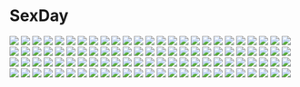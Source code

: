# SexDay
![](https://konachan.com/image/494c10389d42a356784cf2105e0e8bad/Konachan.com%20-%2043146%20bekkankou%20fortune_arterial%20tougi_shiro.jpg)
![](https://konachan.com/image/3ab8d8bd8c630d75e3428c2d12f76a4e/Konachan.com%20-%2025084%20card_captor_sakura%20kinomoto_sakura%20moonknives.jpg)
![](https://konachan.com/image/5186420ce746ed053b3b3769de14660e/Konachan.com%20-%20150135%20ilolamai%20sword%20sword_art_online%20tagme%20weapon%20yuuki_asuna.jpg)
![](https://konachan.com/image/f64be05aae5a64915a0d14c6fcd14a0c/Konachan.com%20-%20247372%20blonde_hair%20blue_eyes%20breasts%20flowers%20gloves%20headdress%20hoshizaki_reita%20navel%20no_bra%20petals%20ribbons%20short_hair%20signed%20sword%20thighhighs%20weapon.jpg)
![](https://konachan.com/jpeg/8c02faaebc7355ae45bfefb19741a25e/Konachan.com%20-%20222024%20blush%20breasts%20chain%20collar%20elbow_gloves%20game_cg%20gloves%20kobapyon%20mashuu_mizuki%20navel%20nipples%20no_bra%20purple_hair%20red_eyes%20skyfish%20stockings%20thighhighs.jpg)
![](https://konachan.com/image/210f3b09585366c675ce9daa53adfbf8/Konachan.com%20-%2068005%20black_hair%20dress%20green_eyes%20green_hair%20hakurei_reimu%20japanese_clothes%20kagiyama_hina%20miko%20red_eyes%20ribbons%20touhou.jpg)
![](https://konachan.com/jpeg/4f481a57f203e3e349e3031434123511/Konachan.com%20-%20229566%202girls%20ass%20bed%20black_hair%20blonde_hair%20bloomers%20blush%20eyepatch%20gym_uniform%20headband%20hoodie%20idolmaster%20red_eyes%20short_hair%20socks%20waifu2x%20yuri.jpg)
![](https://konachan.com/image/3d08eed0964c744e04fa98ac696d42fc/Konachan.com%20-%2026856%20clannad%20furukawa_nagisa.jpg)
![](https://konachan.com/image/71d24d3fccda2ae72a2e4d744f2fd3a5/Konachan.com%20-%20194316%202girls%20black_hair%20breasts%20cleavage%20gloves%20katana%20kouji_oota%20long_hair%20red_eyes%20shirt%20short_hair%20suit%20sword%20tie%20touhou%20weapon%20white_hair%20wolfgirl.jpg)
![](https://konachan.com/image/85e587ca42442326be5102ee8afdfe76/Konachan.com%20-%20122653%20gj_%28minoru%29%20hat%20long_hair%20mage%20magic%20patchouli_knowledge%20purple_eyes%20purple_hair%20touhou.jpg)
![](https://konachan.com/image/643e7b32b2cd1d1caa75df1a9a184eb4/Konachan.com%20-%20304206%20atdan%20blue_hair%20boots%20choker%20cropped%20dress%20gloves%20hat%20long_hair%20planet%20stars%20twintails%20vocaloid%20witch%20witch_hat%20wristwear%20xingchen%20yellow_eyes.jpg)
![](https://konachan.com/image/fd07d1487a678cef8dad048a6457b849/Konachan.com%20-%20155583%20barefoot%20blonde_hair%20hat%20kuro_suto_sukii%20moriya_suwako%20short_hair%20socks%20thighhighs%20touhou.jpg)
![](https://konachan.com/jpeg/38e93375c455541e3d500136f44c7cae/Konachan.com%20-%20251804%20anthropomorphism%20azur_lane%20chita_%28ketchup%29%20long_hair%20red_eyes%20signed%20thighhighs%20twintails%20vampire_%28azur_lane%29%20white_hair.jpg)
![](https://konachan.com/jpeg/4b39fedfe0d26b636ebea35f1289f8f8/Konachan.com%20-%20116851%20game_cg%20g_yuusuke%20kajiri_kamui_kagura%20mikado_ryuusui%20tree.jpg)
![](https://konachan.com/image/26a785675071c8cbe6c729c6b387632e/Konachan.com%20-%20211304%20aliasing%20anthropomorphism%20cigarette%20cropped%20guangfu_bao_tong_meng0-0%20hat%20kantai_collection%20kashima_%28kancolle%29%20smoking%20uniform.jpg)
![](https://konachan.com/jpeg/06bfb64cc1efacbca8476a229cb62c89/Konachan.com%20-%2042153%20excel%20excel_saga%20vector%20white.jpg)
![](https://konachan.com/image/d79cb83897bc8693a1c08193b8c63ad0/Konachan.com%20-%20183772%20all_male%20apron%20blue_eyes%20blush%20bow%20crossover%20dress%20headdress%20heart%20maid%20male%20purple_eyes%20purple_hair%20stockings%20trap%20uutan%20vocaloid%20wristwear.jpg)
![](https://konachan.com/image/91a3e9e9fef798ec9918db60ef313695/Konachan.com%20-%20295091%20animal_ears%20ass%20catgirl%20gray_hair%20long_hair%20original%20realistic%20tail%20watermark%20ydiya.jpg)
![](https://konachan.com/jpeg/9344f5ebc00b3372cdbfc9d40dd7d7f7/Konachan.com%20-%20156337%20akatsuki_yakyou%20chibi%20kagamine_len%20kagamine_rin%20male%20vocaloid.jpg)
![](https://konachan.com/image/b8f5c46bac6ca7d9d0dcb46591f7ee48/Konachan.com%20-%20282297%20close%20flowers%20hat%20original%20seikai_meguru%20signed%20sunflower.jpg)
![](https://konachan.com/image/5454c49a78c9ee5f3aecc4f147b7b794/Konachan.com%20-%2016093%20itou_noiji%20wings.jpg)
![](https://konachan.com/jpeg/a06492dab04de2c019006e7b9dcb212a/Konachan.com%20-%205978%20flowers%20fujioka_haruhi%20ouran_koukou_host_club%20suou_tamaki.jpg)
![](https://konachan.com/image/b377f4c52aad05592b19d169fdcb6393/Konachan.com%20-%20249260%20animal%20blue_eyes%20blue_hair%20boots%20el-zheng%20goggles%20hatsune_miku%20long_hair%20penguin%20scarf%20sky%20snow%20twintails%20vocaloid%20watermark.jpg)
![](https://konachan.com/image/4f08357e5bd68a565bc2fb77127c0159/Konachan.com%20-%20177592%20anthropomorphism%20braids%20breasts%20brown_hair%20fire%20glycyrrhizae%20headband%20japanese_clothes%20miko%20navel%20open_shirt%20purple_eyes%20skirt%20thighhighs%20torn_clothes.jpg)
![](https://konachan.com/image/4f1c12d3dabbe9031746ab192d2a5f73/Konachan.com%20-%20178585%20barefoot%20blue_eyes%20blue_hair%20blush%20bra%20chikotam%20dengeki_moeoh%20headband%20long_hair%20navel%20original%20panties%20scan%20underwear%20wink.jpg)
![](https://konachan.com/image/81dc6bc7c8377f7566c42fc158b5cb7c/Konachan.com%20-%20206921%20bandage%20black_hair%20blood%20breasts%20cleavage%20navel%20open_shirt%20original%20red_eyes%20short_hair%20wings%20yatodzume.jpg)
![](https://konachan.com/image/84da6496c1a851ff4eff47853135f659/Konachan.com%20-%20136850%20elsword%20eve_%28elsword%29%20jpeg_artifacts%20thighhighs%20yellow_eyes%20yukuruu.jpg)
![](https://konachan.com/jpeg/bf5f929b23aee7085de1d62ff24e5e28/Konachan.com%20-%20164909%20ass%20blush%20bondage%20breasts%20demon_master_chris%20game_cg%20nipples%20nude%20pointed_ears%20pussy%20saiga_kurisu%20uncensored%20vioka.jpg)
![](https://konachan.com/image/4393a58d4b52bc9b496dc64a7de46034/Konachan.com%20-%20164310%20bikini%20mkiiiiii_%28chuanxcc%29%20original%20pool%20sideboob%20swimsuit%20watermark%20windforcelan.jpg)
![](https://konachan.com/image/289ccaa6a5ccb965ff287fc22d6cf12e/Konachan.com%20-%208258%20furude_rika%20hanyuu%20higurashi_no_naku_koro_ni%20ryuuguu_rena%20sonozaki_shion.jpg)
![](https://konachan.com/image/7c50962df025ac692e834896df4dfbde/Konachan.com%20-%2046033%20aoi_nagisa%20konohana_hikari%20maki_chitose%20strawberry_panic.jpg)
![](https://konachan.com/image/d8ad79aeb27d95f894036d3f990581ac/Konachan.com%20-%20243506%20black_eyes%20blonde_hair%20blue_eyes%20brown_eyes%20brown_hair%20gloves%20green_hair%20gun%20infukun%20long_hair%20red_eyes%20scan%20short_hair%20twintails%20weapon%20yellow_eyes.jpg)
![](https://konachan.com/jpeg/5dda4adb51c7595b7e13df57cc882db0/Konachan.com%20-%20174258%20aqua_eyes%20aqua_hair%20clouds%20hatsune_miku%20long_hair%20microphone%20skirt%20somezima%20tears%20thighhighs%20tie%20twintails%20vocaloid%20zettai_ryouiki.jpg)
![](https://konachan.com/jpeg/80dfb37b03bbdcde4c1f65f5e8756cd4/Konachan.com%20-%20297343%202girls%20aguy%20blush%20fate_grand_order%20fate_%28series%29%20fujimaru_ritsuka_%28female%29%20gloves%20japanese_clothes%20kimono%20purple_hair%20umbrella.jpg)
![](https://konachan.com/image/af3c4d561940ed4d67e9526fa841c14e/Konachan.com%20-%20214091%20bed%20breasts%20brown_hair%20koi_de_wa_naku%20makishima_yumi%20navel%20nipples%20no_bra%20open_shirt%20panties%20panty_pull%20scan%20short_hair%20tomose_shunsaku%20underwear.jpg)
![](https://konachan.com/image/fde60d3fa9b0ce996debfb4793a3e881/Konachan.com%20-%20184880%20animal%20black_hair%20blue_eyes%20fish%20haruci%20horse%20japanese_clothes%20original%20skirt%20sword%20thighhighs%20unicorn%20weapon.jpg)
![](https://konachan.com/image/8302a3a8cff27572688a039f1e5247cb/Konachan.com%20-%2089417%20green%20jq%20landscape%20scenic%20the_matrix.jpg)
![](https://konachan.com/jpeg/ea7f0e62c161b237faeda93a3e495eaf/Konachan.com%20-%20286740%20bikini%20braids%20breasts%20cameltoe%20clouds%20cropped%20long_hair%20navel%20original%20pink_eyes%20pink_hair%20ribbons%20sky%20swimsuit%20twintails%20undressing%20waifu2x%20wet%20wink.jpg)
![](https://konachan.com/jpeg/02798cc5e3a2b23800a7647520f87952/Konachan.com%20-%20151585%20blue_hair%20blush%20game_cg%20justy_x_nasty%20long_hair%20mikagami_mamizu%20ootsuki_karin%20school_uniform%20thighhighs%20whirlpool%20yellow_eyes%20zettai_ryouiki.jpg)
![](https://konachan.com/image/650ba8bbaa5529f482bbd5d3610310a2/Konachan.com%20-%2016143%20code_geass%20kallen_stadtfeld.jpg)
![](https://konachan.com/image/f7cd3db05f230796f0ae2c02e8953bb2/Konachan.com%20-%2016872%202000%20anthropomorphism%20gun%20os-tan%20weapon%20windows.jpg)
![](https://konachan.com/image/6d557f0db4fb6c2edc401afbe506de38/Konachan.com%20-%2048893%20benitsubasa%20sekirei.jpg)
![](https://konachan.com/image/1a35cba1df3ee3faf95a2bece67abcb1/Konachan.com%20-%209526%20arai_chie%20komori_kiri%20sayonara_zetsubou_sensei.jpg)
![](https://konachan.com/image/71560ef4c66400913f49cf6bd5a44324/Konachan.com%20-%2013368%20kuroi_sumi%20moetan%20ruriko_%28moetan%29.jpg)
![](https://konachan.com/jpeg/5f30f760a8a533bae098096353641087/Konachan.com%20-%20230481%20aliasing%20aqua_eyes%20blue_hair%20boots%20cube85%20gloves%20goggles%20hat%20kawashiro_nitori%20motorcycle%20short_hair%20shorts%20signed%20socks%20touhou%20twintails.jpg)
![](https://konachan.com/jpeg/d7a53042d5ad673982897b584f45979d/Konachan.com%20-%20115054%20ass%20asu_hare%20bakemonogatari%20blue_eyes%20breasts%20long_hair%20nipples%20panties%20panty_pull%20purple_hair%20pussy%20third-party_edit%20uncensored%20underwear%20wet%20white.jpg)
![](https://konachan.com/jpeg/b8ca07a28e636c5d139e3377e939323e/Konachan.com%20-%2060606%20monochrome%20neon_genesis_evangelion%20panties%20school_uniform%20soryu_asuka_langley%20underwear.jpg)
![](https://konachan.com/image/b6a2760bf13ba2077a55a51e47afcf29/Konachan.com%20-%20179505%20armor%20breasts%20elbow_gloves%20female_mage_%28dnf%29%20gloves%20hc%20jpeg_artifacts%20long_hair%20navel%20pointed_ears%20red_hair%20thighhighs%20weapon%20yellow_eyes%20zoom_layer.jpg)
![](https://konachan.com/image/3dc8260bdabc85b67e311aa061f73b67/Konachan.com%20-%2021484%20izayoi_sakuya%20magic%20maid%20touhou.jpg)
![](https://konachan.com/image/3f7ef07e371ec330369250435dc8696f/Konachan.com%20-%2031738%20blonde_hair%20blue_eyes%20brown_eyes%20brown_hair%20cake%20drink%20favorite%20food%20game_cg%20happy_margaret%21%20kokonoka%20maid%20minahase_karin%20red_hair%20sakura_mao.jpg)
![](https://konachan.com/image/a9410e1f903d74009f54ba0c0bf00200/Konachan.com%20-%2058343%20candy%20chocolate%20flowers%20hatsune_miku%20kagamine_rin%20m-ca%20meiko%20valentine%20vocaloid.jpg)
![](https://konachan.com/jpeg/66fb139515d0bcbf7b87b712cce761ab/Konachan.com%20-%2018017%20mamiina%20simoun.jpg)
![](https://konachan.com/image/d90b5bddda181722a554fbcf7fa8aad0/Konachan.com%20-%20113466%20cirno%20daiyousei%20drink%20fairy%20food%20fruit%20group%20mystia_lorelei%20rumia%20tagme%20touhou%20water%20watermelon%20wings%20wriggle_nightbug%20zounose.jpg)
![](https://konachan.com/image/dbe5d01eb20ff2628348ba5498276bba/Konachan.com%20-%20166213%20aqua_eyes%20blue_eyes%20blue_hair%20blush%20breasts%20cape%20catgirl%20cleavage%20dark_skin%20group%20headdress%20long_hair%20navel%20necklace%20pink_hair%20tiara%20wings%20wristwear.jpg)
![](https://konachan.com/jpeg/153c49f9e09899ad681522a3e26a87cc/Konachan.com%20-%2061044%20cynthia_marguerite%20yoake_mae_yori_ruri_iro_na.jpg)
![](https://konachan.com/image/22e7aca4944e90037fa66ab7be58a446/Konachan.com%20-%20160021%202girls%20amo11315%20animal%20bubbles%20dress%20fish%20hatsune_miku%20magnet_%28vocaloid%29%20megurine_luka%20underwater%20vocaloid%20water.jpg)
![](https://konachan.com/image/afa7909fe06c4c7ad4538b323fab1922/Konachan.com%20-%20146127%20crying%20kirigaya_kazuto%20long_hair%20sky%20sword_art_online%20tears%20yuuki_asuna.jpg)
![](https://konachan.com/image/0417ea2ba9e09a0ea67bcb5f2de4cb53/Konachan.com%20-%2074748%20bra%20choker%20hatsune_miku%20hiiro_%28kikokico%29%20microphone%20necklace%20red_eyes%20twintails%20underwear%20vocaloid.jpg)
![](https://konachan.com/image/1b38dd979df55874ca681fff6a3382f2/Konachan.com%20-%2098480%20blood%20dress%20mahou_shoujo_madoka_magica%20mishima_kurone%20red_eyes%20sakura_kyouko.jpg)
![](https://konachan.com/image/1ad8930f02e098bb5845084cbb3504e9/Konachan.com%20-%2045942%20bra%20clear%20japanese_clothes%20mitha%20panties%20underwear%20yukata.jpg)
![](https://konachan.com/jpeg/8a819fb9f0786382724974b220163d0b/Konachan.com%20-%20207599%20blonde_hair%20bra%20brown_eyes%20clouds%20elbow_gloves%20fukuda_shuushi%20gloves%20headband%20navel%20panties%20school_uniform%20skirt%20sunset%20thighhighs%20underwear.jpg)
![](https://konachan.com/image/db55b4c0a458147561bd5d1493b9f757/Konachan.com%20-%205722%20paradise_kiss.jpg)
![](https://konachan.com/jpeg/f10cb268fc655557ae6c97e4dbdea1f8/Konachan.com%20-%20122178%20alice_margatroid%20book%20doll%20flowers%20hat%20monochrome%20pantyhose%20shanghai_doll%20short_hair%20sketch%20sousou_%28sousouworks%29%20touhou.jpg)
![](https://konachan.com/jpeg/3cdc750e7579e1f12089d073cbe61f97/Konachan.com%20-%20254053%202girls%20black_hair%20blonde_hair%20blue_eyes%20brown_eyes%20dark_skin%20food%20long_hair%20overwatch%20pocky%20ponytail%20short_hair%20shoujo_ai%20transparent%20watermark.jpg)
![](https://konachan.com/jpeg/b93d00f3d63f4b397048dca775798053/Konachan.com%20-%20275744%20animal_ears%20black_hair%20blue_eyes%20catgirl%20dress%20konbu_%28hida123%29%20long_hair%20original%20ribbons%20summer_dress%20thighhighs%20twintails%20zettai_ryouiki.jpg)
![](https://konachan.com/image/40f1185e524d7d3d20eb0f87b9cfc217/Konachan.com%20-%2040004%20galge.com%20logo%20microphone%20panties%20pink_hair%20skirt%20sou%20twintails%20underboob%20underwear%20upskirt.jpg)
![](https://konachan.com/jpeg/d3c76598d41f238421b27b0362c21a64/Konachan.com%20-%20292324%20animal_ears%20bunnygirl%20game_cg%20maya_%28neko-nin_exheart%29%20neko-nin_exheart%20takano_yuki%20uncensored%20whirlpool.jpg)
![](https://konachan.com/image/5043ca39fd837e69c379c6938c41ef2e/Konachan.com%20-%20170177%20akiyama_mio%20black_eyes%20black_hair%20dress%20elbow_gloves%20fujisaka_kuuki%20gloves%20hat%20k-on%21%20long_hair%20signed%20thighhighs.jpg)
![](https://konachan.com/image/ad1a318b2e460373d887041e5e771536/Konachan.com%20-%20202024%20blonde_hair%20blue_eyes%20boku_wa_tomodachi_ga_sukunai%20breasts%20cait%20cleavage%20cropped%20dress%20kashiwazaki_sena%20ponytail.jpg)
![](https://konachan.com/image/b7beba8971f36e0f4290a053da472092/Konachan.com%20-%20283767%20close%20green_eyes%20green_hair%20hatsune_miku%20hoodie%20horns%20kkmi%20long_hair%20mask%20signed%20suna_no_wakusei_%28vocaloid%29%20sunglasses%20twintails%20vocaloid.jpg)
![](https://konachan.com/image/ea47a960eb8ea4899bceb549ed9100a6/Konachan.com%20-%20280910%20black_hair%20clouds%20haizome_senri%20necklace%20original%20polychromatic%20purple_eyes%20short_hair%20shorts%20sky.jpg)
![](https://konachan.com/image/8abf93ede4a06452b62f3b6f6e3d857d/Konachan.com%20-%2069184%20fang%20gloves%20green_hair%20gumi%20vocaloid.jpg)
![](https://konachan.com/jpeg/32b9ad9f40452cd5b7d74ea319c9d7e7/Konachan.com%20-%20276486%20angel%20barefoot%20flowers%20long_hair%20original%20qidai%20rose%20white_hair%20wings.jpg)
![](https://konachan.com/image/7ab8b4056e858fc5e2df7e01fe07012b/Konachan.com%20-%2018940%20chen%20cirno%20demon%20doll%20ellen%20elly%20fairy%20genjii%20group%20hourai%20luize%20maid%20male%20meira%20miko%20mima%20rumia%20sara%20shinki%20tokiko%20touhou%20vampire%20wings%20witch%20yumeko.jpg)
![](https://konachan.com/jpeg/76c5c95e8d6f20a5979db55268be9f9b/Konachan.com%20-%20149161%20chuning_lover%20game_cg%20koso%20natsu_konatsu%20sugar_house.jpg)
![](https://konachan.com/image/71dcf87dd64ee4c4ea7b14ec93dd6eb2/Konachan.com%20-%2095127%20dokuro_chrome%20hibari_kyouya%20katekyou_hitman_reborn%20male%20rokudou_mukuro%20sawada_tsunayoshi.jpg)
![](https://konachan.com/jpeg/8b94f8a0f3ab72420d338c05711a09c2/Konachan.com%20-%20216008%20animal_ears%20bell%20bicolored_eyes%20bikini%20black_hair%20breasts%20catgirl%20cleavage%20collar%20fang%20long_hair%20onigiri_%28mmorpg%29%20red_hair%20swimsuit%20tail%20tattoo.jpg)
![](https://konachan.com/jpeg/b665d0fe8e6aeccc251792af0d6d120f/Konachan.com%20-%20169650%202girls%20ass%20bed%20blue_eyes%20blush%20bow%20breasts%20cameltoe%20hat%20headdress%20long_hair%20navel%20panties%20skirt%20stars%20touhou%20underwear%20upskirt%20yuri%20zoom_layer.jpg)
![](https://konachan.com/jpeg/d4ecb7ed783632cc880719596f77381a/Konachan.com%20-%20176599%202girls%20animal_ears%20apapico%20bikini_top%20car%20clouds%20original%20sky%20stars%20sunset.jpg)
![](https://konachan.com/image/7c16ba95046fd52e8c17c10c83f20703/Konachan.com%20-%20287712%20all_male%20animal%20barefoot%20black_hair%20blue_eyes%20fish%20gray_hair%20kyouichi%20male%20original%20short_hair%20water.jpg)
![](https://konachan.com/jpeg/d44ddf7aa36c090dd9bd4bc33bc513e1/Konachan.com%20-%20218352%202girls%20ass%20blush%20bodysuit%20bra%20breasts%20censored%20dark_skin%20futanari%20game_cg%20nipples%20nitroplus%20nopan%20olga%20penis%20pussy%20sex%20sideboob%20tears%20underwear%20yuri.jpg)
![](https://konachan.com/jpeg/e7b365ee094d0e637bc44e121492372b/Konachan.com%20-%20279702%20anus%20ass%20bed%20blush%20brown_eyes%20brown_hair%20cum%20kure_masahiro%20original%20pantyhose%20pussy%20school_uniform%20teddy_bear%20uncensored.jpg)
![](https://konachan.com/image/799d6ee12762cdf0066adbcbc76c3c5f/Konachan.com%20-%20247567%20aqua_hair%20blush%20cherry_blossoms%20fan%20fate_grand_order%20fate_%28series%29%20flowers%20horns%20kiyohime_%28fate_grand_order%29%20long_hair%20petals%20resau%20yellow_eyes.jpg)
![](https://konachan.com/image/5ba48f56e98ab6c7572e158b9f82fd42/Konachan.com%20-%20144429%20blue%20dogs%3A_bullets_%26_carnage%20flowers%20fuyumine_naoto%20miwa_shirow%20monochrome%20short_hair%20vector%20watermark.jpg)
![](https://konachan.com/jpeg/70133c17b5a7099f61d39db42c401503/Konachan.com%20-%20261541%20anus%20blush%20breasts%20couch%20fairy_tail%20green_eyes%20long_hair%20lucknight%20male%20nipples%20nude%20panties%20panty_pull%20penis%20sex%20short_hair%20uncensored%20underwear.jpg)
![](https://konachan.com/jpeg/837e06a8b9608f95fe05b97f338c2568/Konachan.com%20-%20245527%20aircraft%20blew_andwhite%20blue_eyes%20boots%20brown_eyes%20brown_hair%20clouds%20kneehighs%20naomi%20short_hair%20shorts%20signed%20sky%20thighhighs%20zettai_ryouiki.jpg)
![](https://konachan.com/jpeg/059d28ce49c96b5eb9e3bcef9fe52920/Konachan.com%20-%20123389%20black_hair%20blush%20game_cg%20glasses%20green_eyes%20hat%20long_hair%20scarf%20skirt%20touma_kazusa%20white_album_2.jpg)
![](https://konachan.com/image/c71dd4d770fe5d785f30c6cbeb6df729/Konachan.com%20-%2016171%20all_male%20male%20mugen%20samurai_champloo.jpg)
![](https://konachan.com/jpeg/824887bb63192f3ecf7563df0430ce43/Konachan.com%20-%20239275%20anthropomorphism%20ass%20kantai_collection%20ohiya%20pantyhose%20skirt%20white%20yuubari_%28kancolle%29%20zettai_ryouiki.jpg)
![](https://konachan.com/image/41af0622e9dd663745673d769ae200fd/Konachan.com%20-%2083315%20hatsune_miku%20miki_%28vocaloid%29%20twintails%20vocaloid.jpg)
![](https://konachan.com/jpeg/6d0659dae6791e18693d39deb3cb684f/Konachan.com%20-%2085915%20blue_eyes%20code_geass%20kallen_stadtfeld%20school_uniform%20thighhighs.jpg)
![](https://konachan.com/image/25b4681f45b05170b711628b423335fe/Konachan.com%20-%2043318%20clannad%20sunohara_mei%20zoom_layer.jpg)
![](https://konachan.com/image/92ace763283b122074ba00746d1f8a0b/Konachan.com%20-%20159433%20ayanami_rei%20bodysuit%20hukkyunzzz%20ikari_shinji%20makinami_mari_illustrious%20nagisa_kaworu%20neon_genesis_evangelion%20skintight%20soryu_asuka_langley.jpg)
![](https://konachan.com/image/965d40a403884e628f3a3dbc065f453c/Konachan.com%20-%20133828%20futaki_kanata%20leaves%20little_busters%21%20north_abyssor%20panties%20saigusa_haruka%20school_uniform%20thighhighs%20underwear.jpg)
![](https://konachan.com/image/06bd0b42354ee6a1eef68e65b6544863/Konachan.com%20-%2074852%20idolmaster%20minase_iori.jpg)
![](https://konachan.com/image/bf52a7631c4569adad50ff80741f20c5/Konachan.com%20-%2076442%20oribe_mafuyu%20seikon_no_qwaser%20yamanobe_tomo.jpg)
![](https://konachan.com/image/6f68f8107d209fbfe3c5070bceff2174/Konachan.com%20-%2071129%20blue_eyes%20cherry_blossoms%20flowers%20katana%20konpaku_youmu%20myon%20petals%20ribbons%20short_hair%20skirt%20sword%20touhou%20weapon%20white_hair.jpg)
![](https://konachan.com/jpeg/4ac213d3f5f2f8c3f7c765d2b44d54a1/Konachan.com%20-%20159212%202girls%20dengeki_moeoh%20japanese_clothes%20miko%20original%20petals%20pointed_ears%20saeki_nao%20thighhighs.jpg)
![](https://konachan.com/jpeg/a3222557679193b4484d045ed8d305b6/Konachan.com%20-%20266476%20animal_ears%20barbariank%20bikini%20blush%20breasts%20cleavage%20long_hair%20navel%20original%20scar%20scarf%20swimsuit%20tail%20thighhighs%20transparent%20underboob%20white_hair.jpg)
![](https://konachan.com/jpeg/0b36f198bd9f249d00cdb0c36b456b67/Konachan.com%20-%20101283%20blue_eyes%20blue_hair%20dress%20hat%20hatsune_miku%20vocaloid%20white.jpg)
